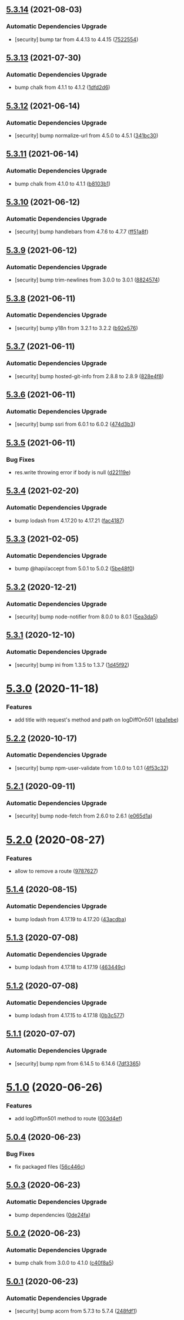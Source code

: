 ## [5.3.14](https://github.com/ybonnefond/stubborn/compare/v5.3.13...v5.3.14) (2021-08-03)


### Automatic Dependencies Upgrade

* [security] bump tar from 4.4.13 to 4.4.15 ([7522554](https://github.com/ybonnefond/stubborn/commit/75225543096a9fcdc348e3c39fcf6c4e490ffc65))

## [5.3.13](https://github.com/ybonnefond/stubborn/compare/v5.3.12...v5.3.13) (2021-07-30)


### Automatic Dependencies Upgrade

* bump chalk from 4.1.1 to 4.1.2 ([1dfd2d6](https://github.com/ybonnefond/stubborn/commit/1dfd2d607271ab232612bebea6aa42cc678c231f))

## [5.3.12](https://github.com/ybonnefond/stubborn/compare/v5.3.11...v5.3.12) (2021-06-14)


### Automatic Dependencies Upgrade

* [security] bump normalize-url from 4.5.0 to 4.5.1 ([341bc30](https://github.com/ybonnefond/stubborn/commit/341bc30267f84cf29f00971e041b145f2665a4e2))

## [5.3.11](https://github.com/ybonnefond/stubborn/compare/v5.3.10...v5.3.11) (2021-06-14)


### Automatic Dependencies Upgrade

* bump chalk from 4.1.0 to 4.1.1 ([b8103b1](https://github.com/ybonnefond/stubborn/commit/b8103b17bb00efb3a014b2ccc941f27e72c9f4f5))

## [5.3.10](https://github.com/ybonnefond/stubborn/compare/v5.3.9...v5.3.10) (2021-06-12)


### Automatic Dependencies Upgrade

* [security] bump handlebars from 4.7.6 to 4.7.7 ([ff51a8f](https://github.com/ybonnefond/stubborn/commit/ff51a8fc31927d66c656fe5e6674ee9531ab0f4d))

## [5.3.9](https://github.com/ybonnefond/stubborn/compare/v5.3.8...v5.3.9) (2021-06-12)


### Automatic Dependencies Upgrade

* [security] bump trim-newlines from 3.0.0 to 3.0.1 ([8824574](https://github.com/ybonnefond/stubborn/commit/8824574e26070f24ae15ed79067fb9fc79cf87bf))

## [5.3.8](https://github.com/ybonnefond/stubborn/compare/v5.3.7...v5.3.8) (2021-06-11)


### Automatic Dependencies Upgrade

* [security] bump y18n from 3.2.1 to 3.2.2 ([b92e576](https://github.com/ybonnefond/stubborn/commit/b92e57651c8aa2f537b1d59b25578c9a8578e806))

## [5.3.7](https://github.com/ybonnefond/stubborn/compare/v5.3.6...v5.3.7) (2021-06-11)


### Automatic Dependencies Upgrade

* [security] bump hosted-git-info from 2.8.8 to 2.8.9 ([828e4f8](https://github.com/ybonnefond/stubborn/commit/828e4f8c58a72e72b078aec5ccad8cc12857c57b))

## [5.3.6](https://github.com/ybonnefond/stubborn/compare/v5.3.5...v5.3.6) (2021-06-11)


### Automatic Dependencies Upgrade

* [security] bump ssri from 6.0.1 to 6.0.2 ([474d3b3](https://github.com/ybonnefond/stubborn/commit/474d3b37a3545e8783895a6652c1b49aac5bcbd9))

## [5.3.5](https://github.com/ybonnefond/stubborn/compare/v5.3.4...v5.3.5) (2021-06-11)


### Bug Fixes

* res.write throwing error if body is null ([d22119e](https://github.com/ybonnefond/stubborn/commit/d22119e4f263ba2f611cc93dc053bf33622264f3))

## [5.3.4](https://github.com/ybonnefond/stubborn/compare/v5.3.3...v5.3.4) (2021-02-20)


### Automatic Dependencies Upgrade

* bump lodash from 4.17.20 to 4.17.21 ([fac4187](https://github.com/ybonnefond/stubborn/commit/fac4187aa1187886b09663e731c9a776f893e29f))

## [5.3.3](https://github.com/ybonnefond/stubborn/compare/v5.3.2...v5.3.3) (2021-02-05)


### Automatic Dependencies Upgrade

* bump @hapi/accept from 5.0.1 to 5.0.2 ([5be48f0](https://github.com/ybonnefond/stubborn/commit/5be48f045a1dec14e60fc64b1f58ff4bf9e0ebaa))

## [5.3.2](https://github.com/ybonnefond/stubborn/compare/v5.3.1...v5.3.2) (2020-12-21)


### Automatic Dependencies Upgrade

* [security] bump node-notifier from 8.0.0 to 8.0.1 ([5ea3da5](https://github.com/ybonnefond/stubborn/commit/5ea3da57318c1fbd90b99ef8bf412c056a1387a2))

## [5.3.1](https://github.com/ybonnefond/stubborn/compare/v5.3.0...v5.3.1) (2020-12-10)


### Automatic Dependencies Upgrade

* [security] bump ini from 1.3.5 to 1.3.7 ([1d45f92](https://github.com/ybonnefond/stubborn/commit/1d45f926ccedd09bc7ff658b011b6409e8cab7a3))

# [5.3.0](https://github.com/ybonnefond/stubborn/compare/v5.2.2...v5.3.0) (2020-11-18)


### Features

* add title with request's method and path on logDiffOn501 ([eba1ebe](https://github.com/ybonnefond/stubborn/commit/eba1ebe8cf7945967137f3c91f20e26058cd31f1))

## [5.2.2](https://github.com/ybonnefond/stubborn/compare/v5.2.1...v5.2.2) (2020-10-17)


### Automatic Dependencies Upgrade

* [security] bump npm-user-validate from 1.0.0 to 1.0.1 ([4f53c32](https://github.com/ybonnefond/stubborn/commit/4f53c32afee19186e22ee8a2a4566b9b7ae06856))

## [5.2.1](https://github.com/ybonnefond/stubborn/compare/v5.2.0...v5.2.1) (2020-09-11)


### Automatic Dependencies Upgrade

* [security] bump node-fetch from 2.6.0 to 2.6.1 ([e065d1a](https://github.com/ybonnefond/stubborn/commit/e065d1a9ca2b0025c7212fa03187a8e784ecb0e4))

# [5.2.0](https://github.com/ybonnefond/stubborn/compare/v5.1.4...v5.2.0) (2020-08-27)


### Features

* allow to remove a route ([9787627](https://github.com/ybonnefond/stubborn/commit/97876270b12222179f8387bbc9fa564288badcb1))

## [5.1.4](https://github.com/ybonnefond/stubborn/compare/v5.1.3...v5.1.4) (2020-08-15)


### Automatic Dependencies Upgrade

* bump lodash from 4.17.19 to 4.17.20 ([43acdba](https://github.com/ybonnefond/stubborn/commit/43acdba7c1f0b8854a87f960aff5afc36900f327))

## [5.1.3](https://github.com/ybonnefond/stubborn/compare/v5.1.2...v5.1.3) (2020-07-08)


### Automatic Dependencies Upgrade

* bump lodash from 4.17.18 to 4.17.19 ([463449c](https://github.com/ybonnefond/stubborn/commit/463449caedbfcbaf8649129cfc273a7d36ee3d0a))

## [5.1.2](https://github.com/ybonnefond/stubborn/compare/v5.1.1...v5.1.2) (2020-07-08)


### Automatic Dependencies Upgrade

* bump lodash from 4.17.15 to 4.17.18 ([0b3c577](https://github.com/ybonnefond/stubborn/commit/0b3c5777986b95bf2d4843ecbe2445747e33e292))

## [5.1.1](https://github.com/ybonnefond/stubborn/compare/v5.1.0...v5.1.1) (2020-07-07)


### Automatic Dependencies Upgrade

* [security] bump npm from 6.14.5 to 6.14.6 ([7df3365](https://github.com/ybonnefond/stubborn/commit/7df3365c15f8ec4bcefd6369ea5527f36eadd7f7))

# [5.1.0](https://github.com/ybonnefond/stubborn/compare/v5.0.4...v5.1.0) (2020-06-26)


### Features

* add logDiffon501 method to route ([003d4ef](https://github.com/ybonnefond/stubborn/commit/003d4efc3ca08d15d29c2b9559bb1ec2be720c47))

## [5.0.4](https://github.com/ybonnefond/stubborn/compare/v5.0.3...v5.0.4) (2020-06-23)


### Bug Fixes

* fix packaged files ([56c446c](https://github.com/ybonnefond/stubborn/commit/56c446c35066cb4b38cbb08d4822cbcbb82c627e))

## [5.0.3](https://github.com/ybonnefond/stubborn/compare/v5.0.2...v5.0.3) (2020-06-23)


### Automatic Dependencies Upgrade

* bump dependencies ([0de24fa](https://github.com/ybonnefond/stubborn/commit/0de24fa95e067337a8bdde932e682849c8b26e73))

## [5.0.2](https://github.com/ybonnefond/stubborn/compare/v5.0.1...v5.0.2) (2020-06-23)


### Automatic Dependencies Upgrade

* bump chalk from 3.0.0 to 4.1.0 ([c40f8a5](https://github.com/ybonnefond/stubborn/commit/c40f8a5cdfb3011a13df997a0f7f5d54be4a12a5))

## [5.0.1](https://github.com/ybonnefond/stubborn/compare/v5.0.0...v5.0.1) (2020-06-23)


### Automatic Dependencies Upgrade

* [security] bump acorn from 5.7.3 to 5.7.4 ([248fdf1](https://github.com/ybonnefond/stubborn/commit/248fdf18ac7352661a139b0e74515f8d4ff91535))

